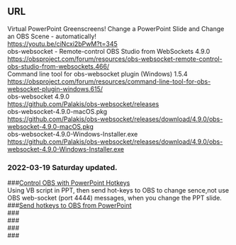 ## URL  
Virtual PowerPoint Greenscreens! Change a PowerPoint Slide and Change an OBS Scene - automatically!  
https://youtu.be/ciNcxi2bPwM?t=345  
obs-websocket - Remote-control OBS Studio from WebSockets 4.9.0  
https://obsproject.com/forum/resources/obs-websocket-remote-control-obs-studio-from-websockets.466/  
Command line tool for obs-websocket plugin (Windows) 1.5.4  
https://obsproject.com/forum/resources/command-line-tool-for-obs-websocket-plugin-windows.615/  
obs-websocket 4.9.0  
https://github.com/Palakis/obs-websocket/releases  
obs-websocket-4.9.0-macOS.pkg  
https://github.com/Palakis/obs-websocket/releases/download/4.9.0/obs-websocket-4.9.0-macOS.pkg  
obs-websocket-4.9.0-Windows-Installer.exe  
https://github.com/Palakis/obs-websocket/releases/download/4.9.0/obs-websocket-4.9.0-Windows-Installer.exe  
### 2022-03-19 Saturday updated.  
###[Control OBS with PowerPoint Hotkeys](https://www.youtube.com/watch?v=YvAf25OMapo)  
Using VB script in PPT, then send hot-keys to OBS to change sence,not use OBS web-socket (port 4444) messages,  when you change the PPT slide.  
###[Send hotkeys to OBS from PowerPoint](https://obsproject.com/forum/resources/send-hotkeys-to-obs-from-powerpoint.1181/)  
###[]()  
###[]()  
###[]()  
###[]()  





